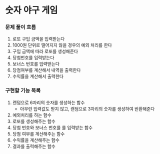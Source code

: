 # 숫자 야구 게임

### 문제 풀이 흐름

1. 로또 구입 금액을 입력받는다
2. 1000원 단위로 떨어지지 않을 경우의 예외 처리를 한다
3. 구입 금액에 따라 로또를 생성해준다
4. 당첨번호를 입력받는다
5. 보너스 번호를 입력받는다
6. 당첨여부를 계산해서 내역을 출력한다
7. 수익률을 계산해서 출력한다


### 구현할 기능 목록
1. 랜덤으로 6자리의 숫자를 생성하는 함수
    - 아무런 입력값도 받지 않고, 랜덤으로 3자리의 숫자를 생성하여 반환해준다
2. 예외처리를 하는 함수 
3. 로또를 생성해주는 함수
4. 당첨 번호와 보너스 번호를 를 입력받는 함수
5. 당첨 여부를 계산해주는 함수
6. 수익률을 계산해주는 함수
7. 결과를 출력해주는 함수
